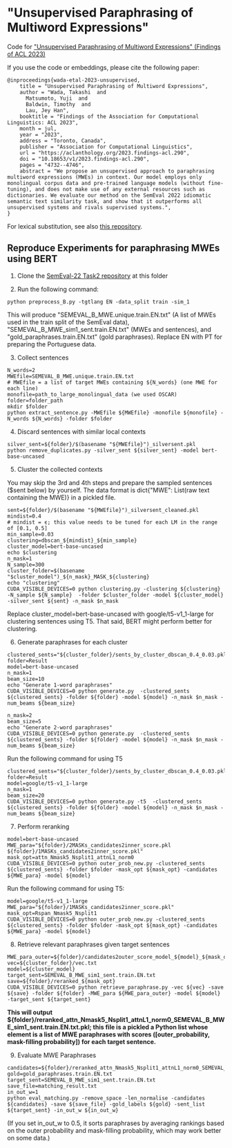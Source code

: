 # "Unsupervised Paraphrasing of Multiword Expressions"
Code for ["Unsupervised Paraphrasing of Multiword Expressions" (Findings of ACL 2023)](https://aclanthology.org/2023.findings-acl.290)

If you use the code or embeddings, please cite the following paper:

```
@inproceedings{wada-etal-2023-unsupervised,
    title = "Unsupervised Paraphrasing of Multiword Expressions",
    author = "Wada, Takashi  and
      Matsumoto, Yuji  and
      Baldwin, Timothy  and
      Lau, Jey Han",
    booktitle = "Findings of the Association for Computational Linguistics: ACL 2023",
    month = jul,
    year = "2023",
    address = "Toronto, Canada",
    publisher = "Association for Computational Linguistics",
    url = "https://aclanthology.org/2023.findings-acl.290",
    doi = "10.18653/v1/2023.findings-acl.290",
    pages = "4732--4746",
    abstract = "We propose an unsupervised approach to paraphrasing multiword expressions (MWEs) in context. Our model employs only monolingual corpus data and pre-trained language models (without fine-tuning), and does not make use of any external resources such as dictionaries. We evaluate our method on the SemEval 2022 idiomatic semantic text similarity task, and show that it outperforms all unsupervised systems and rivals supervised systems.",
}
```

For lexical substitution, see also [this repository](https://github.com/twadada/lexsub_decontextualised).

## Reproduce Experiments for paraphrasing MWEs using BERT

1. Clone the [SemEval-22 Task2 repository](https://github.com/H-TayyarMadabushi/SemEval_2022_Task2-idiomaticity) at this folder

2. Run the following command:

```
python preprocess_B.py -tgtlang EN -data_split train -sim_1 
```

This will produce "SEMEVAL_B_MWE.unique.train.EN.txt" (A list of MWEs used in the train split of the SemEval data), "SEMEVAL_B_MWE_sim1_sent.train.EN.txt" (MWEs and sentences), and "gold_paraphrases.train.EN.txt" (gold paraphrases). Replace EN with PT for preparing the Portuguese data.

3. Collect sentences

```
N_words=2
MWEfile=SEMEVAL_B_MWE.unique.train.EN.txt
# MWEfile = a list of target MWEs containing ${N_words} (one MWE for each line)
monofile=path_to_large_monolingual_data (we used OSCAR)
folder=folder_path
mkdir $folder
python extract_sentence.py -MWEfile ${MWEfile} -monofile ${monofile} -N_words ${N_words} -folder $folder
```

4. Discard sentences with similar local contexts
```
silver_sent=${folder}/$(basename "${MWEfile}")_silversent.pkl
python remove_duplicates.py -silver_sent ${silver_sent} -model bert-base-uncased
```

5. Cluster the collected contexts

You may skip the 3rd and 4th steps and prepare the sampled sentences ($sent below) by yourself. The data format is dict{"MWE": List(raw text containing the MWE)} in a pickled file.

```
sent=${folder}/$(basename "${MWEfile}")_silversent_cleaned.pkl
mindist=0.4
# mindist = ϵ; this value needs to be tuned for each LM in the range of [0.1, 0.5]
min_sample=0.03
clustering=dbscan_${mindist}_${min_sample}
cluster_model=bert-base-uncased
echo $clustering
n_mask=1
N_sample=300
cluster_folder=$(basename "$cluster_model")_${n_mask}_MASK_${clustering}
echo "clustering"
CUDA_VISIBLE_DEVICES=0 python clustering.py -clustering ${clustering} -N_sample ${N_sample}  -folder $cluster_folder -model ${cluster_model} -silver_sent ${sent} -n_mask $n_mask
```

Replace cluster_model=bert-base-uncased with google/t5-v1_1-large for clustering sentences using T5. That said, BERT might perform better for clustering.

6. Generate paraphrases for each cluster
   
```
clustered_sents="${cluster_folder}/sents_by_cluster_dbscan_0.4_0.03.pkl"
folder=Result
model=bert-base-uncased
n_mask=1
beam_size=10
echo "Generate 1-word paraphrases"
CUDA_VISIBLE_DEVICES=0 python generate.py  -clustered_sents ${clustered_sents} -folder ${folder} -model ${model} -n_mask $n_mask -num_beams ${beam_size}

n_mask=2
beam_size=5
echo "Generate 2-word paraphrases"
CUDA_VISIBLE_DEVICES=0 python generate.py  -clustered_sents ${clustered_sents} -folder ${folder} -model ${model} -n_mask $n_mask -num_beams ${beam_size}
```

Run the following command for using T5
```
clustered_sents="${cluster_folder}/sents_by_cluster_dbscan_0.4_0.03.pkl"
folder=Result
model=google/t5-v1_1-large
n_mask=1
beam_size=20
CUDA_VISIBLE_DEVICES=0 python generate.py -t5  -clustered_sents ${clustered_sents} -folder ${folder} -model ${model} -n_mask $n_mask -num_beams ${beam_size}
```

7. Perform reranking

```
model=bert-base-uncased
MWE_para="${folder}/2MASKs_candidates2inner_score.pkl ${folder}/1MASKs_candidates2inner_score.pkl"
mask_opt=attn_Nmask5_Nsplit1_attnL1_norm0
CUDA_VISIBLE_DEVICES=0 python outer_prob_new.py -clustered_sents ${clustered_sents} -folder $folder -mask_opt ${mask_opt} -candidates ${MWE_para} -model ${model}
```

Run the following command for using T5:

```
model=google/t5-v1_1-large
MWE_para="${folder}/1MASKs_candidates2inner_score.pkl"
mask_opt=Rspan_Nmask5_Nsplit1
CUDA_VISIBLE_DEVICES=0 python outer_prob_new.py -clustered_sents ${clustered_sents} -folder $folder -mask_opt ${mask_opt} -candidates ${MWE_para} -model ${model}
```

8. Retrieve relevant paraphrases given target sentences

```
MWE_para_outer=${folder}/candidates2outer_score_model_${model}_${mask_opt}.pkl
vec=${cluster_folder}/vec.txt
model=${cluster_model}
target_sent=SEMEVAL_B_MWE_sim1_sent.train.EN.txt
save=${folder}/reranked_${mask_opt}
CUDA_VISIBLE_DEVICES=0 python retrieve_paraphrase.py -vec ${vec} -save ${save} -folder ${folder} -MWE_para ${MWE_para_outer} -model ${model} -target_sent ${target_sent}
```

**This will output ${folder}/reranked_attn_Nmask5_Nsplit1_attnL1_norm0_SEMEVAL_B_MWE_sim1_sent.train.EN.txt.pkl; this file is a pickled a Python list whose element is a list of MWE paraphrases with scores ([outer_probability, mask-filling probability]) for each target sentence.**

9. Evaluate MWE Paraphrases

```
candidates=${folder}/reranked_attn_Nmask5_Nsplit1_attnL1_norm0_SEMEVAL_B_MWE_sim1_sent.train.EN.txt.pkl
gold=gold_paraphrases.train.EN.txt
target_sent=SEMEVAL_B_MWE_sim1_sent.train.EN.txt
save_file=matching_result.txt
in_out_w=1
python eval_matching.py -remove_space -len_normalise -candidates ${candidates} -save ${save_file} -gold_labels ${gold} -sent_list ${target_sent} -in_out_w ${in_out_w}
```

(If you set in_out_w to 0.5, it sorts paraphrases by averaging rankings based on the outer probability and mask-filling probability, which may work better on some data.)
